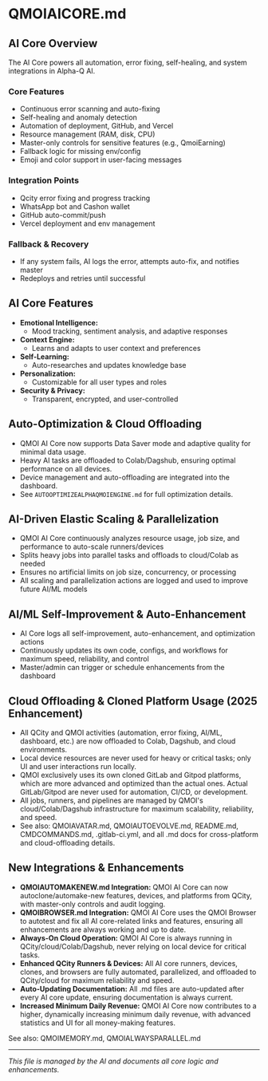 # QMOIAICORE.md

## AI Core Overview

The AI Core powers all automation, error fixing, self-healing, and system integrations in Alpha-Q AI.

### Core Features

- Continuous error scanning and auto-fixing
- Self-healing and anomaly detection
- Automation of deployment, GitHub, and Vercel
- Resource management (RAM, disk, CPU)
- Master-only controls for sensitive features (e.g., QmoiEarning)
- Fallback logic for missing env/config
- Emoji and color support in user-facing messages

### Integration Points

- Qcity error fixing and progress tracking
- WhatsApp bot and Cashon wallet
- GitHub auto-commit/push
- Vercel deployment and env management

### Fallback & Recovery

- If any system fails, AI logs the error, attempts auto-fix, and notifies master
- Redeploys and retries until successful

## AI Core Features

- **Emotional Intelligence:**
  - Mood tracking, sentiment analysis, and adaptive responses
- **Context Engine:**
  - Learns and adapts to user context and preferences
- **Self-Learning:**
  - Auto-researches and updates knowledge base
- **Personalization:**
  - Customizable for all user types and roles
- **Security & Privacy:**
  - Transparent, encrypted, and user-controlled

## Auto-Optimization & Cloud Offloading

- QMOI AI Core now supports Data Saver mode and adaptive quality for minimal data usage.
- Heavy AI tasks are offloaded to Colab/Dagshub, ensuring optimal performance on all devices.
- Device management and auto-offloading are integrated into the dashboard.
- See `AUTOOPTIMIZEALPHAQMOIENGINE.md` for full optimization details.

## AI-Driven Elastic Scaling & Parallelization

- QMOI AI Core continuously analyzes resource usage, job size, and performance to auto-scale runners/devices
- Splits heavy jobs into parallel tasks and offloads to cloud/Colab as needed
- Ensures no artificial limits on job size, concurrency, or processing
- All scaling and parallelization actions are logged and used to improve future AI/ML models

## AI/ML Self-Improvement & Auto-Enhancement

- AI Core logs all self-improvement, auto-enhancement, and optimization actions
- Continuously updates its own code, configs, and workflows for maximum speed, reliability, and control
- Master/admin can trigger or schedule enhancements from the dashboard

## Cloud Offloading & Cloned Platform Usage (2025 Enhancement)

- All QCity and QMOI activities (automation, error fixing, AI/ML, dashboard, etc.) are now offloaded to Colab, Dagshub, and cloud environments.
- Local device resources are never used for heavy or critical tasks; only UI and user interactions run locally.
- QMOI exclusively uses its own cloned GitLab and Gitpod platforms, which are more advanced and optimized than the actual ones. Actual GitLab/Gitpod are never used for automation, CI/CD, or development.
- All jobs, runners, and pipelines are managed by QMOI's cloud/Colab/Dagshub infrastructure for maximum scalability, reliability, and speed.
- See also: QMOIAVATAR.md, QMOIAUTOEVOLVE.md, README.md, CMDCOMMANDS.md, .gitlab-ci.yml, and all .md docs for cross-platform and cloud-offloading details.

## New Integrations & Enhancements

- **QMOIAUTOMAKENEW.md Integration:** QMOI AI Core can now autoclone/automake-new features, devices, and platforms from QCity, with master-only controls and audit logging.
- **QMOIBROWSER.md Integration:** QMOI AI Core uses the QMOI Browser to autotest and fix all AI core-related links and features, ensuring all enhancements are always working and up to date.
- **Always-On Cloud Operation:** QMOI AI Core is always running in QCity/cloud/Colab/Dagshub, never relying on local device for critical tasks.
- **Enhanced QCity Runners & Devices:** All AI core runners, devices, clones, and browsers are fully automated, parallelized, and offloaded to QCity/cloud for maximum reliability and speed.
- **Auto-Updating Documentation:** All .md files are auto-updated after every AI core update, ensuring documentation is always current.
- **Increased Minimum Daily Revenue:** QMOI AI Core now contributes to a higher, dynamically increasing minimum daily revenue, with advanced statistics and UI for all money-making features.

See also: QMOIMEMORY.md, QMOIALWAYSPARALLEL.md

---

_This file is managed by the AI and documents all core logic and enhancements._
